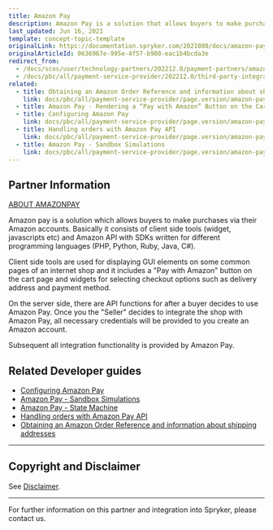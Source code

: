 ```yaml
---
title: Amazon Pay
description: Amazon Pay is a solution that allows buyers to make purchases from Spryker-based shops via their Amazon accounts.
last_updated: Jun 16, 2021
template: concept-topic-template
originalLink: https://documentation.spryker.com/2021080/docs/amazon-pay
originalArticleId: 0636967e-995e-4f57-b980-eac1b4bcda3e
redirect_from:
  - /docs/scos/user/technology-partners/202212.0/payment-partners/amazon-pay.html
  - /docs/pbc/all/payment-service-provider/202212.0/third-party-integrations/amazon-pay/amazon-pay.html
related:
  - title: Obtaining an Amazon Order Reference and information about shipping addresses
    link: docs/pbc/all/payment-service-provider/page.version/amazon-pay/obtain-an-amazon-order-reference-and-information-about-shipping-addresses.html
  - title: Amazon Pay - Rendering a “Pay with Amazon” Button on the Cart Page
  - title: Configuring Amazon Pay
    link: docs/pbc/all/payment-service-provider/page.version/amazon-pay/configure-amazon-pay.html
  - title: Handling orders with Amazon Pay API
    link: docs/pbc/all/payment-service-provider/page.version/amazon-pay/handling-orders-with-amazon-pay-api.html
  - title: Amazon Pay - Sandbox Simulations
    link: docs/pbc/all/payment-service-provider/page.version/amazon-pay/amazon-pay-sandbox-simulations.html
---
```


## Partner Information

[ABOUT AMAZONPAY](https://pay.amazon.com/de)

Amazon pay is a solution which allows buyers to make purchases via their Amazon accounts. Basically it consists of client side tools (widget, javascripts etc) and Amazon API with SDKs written for different programming languages (PHP, Python, Ruby, Java, C#).

Client side tools are used for displaying GUI elements on some common pages of an internet shop and it includes a "Pay with Amazon" button on the cart page and widgets for selecting checkout options such as delivery address and payment method.

On the server side, there are API functions for after a buyer decides to use Amazon Pay. Once you the "Seller" decides to integrate the shop with Amazon Pay, all necessary credentials will be provided to you create an Amazon account.

Subsequent all integration functionality is provided by Amazon Pay.

## Related Developer guides

* [Configuring Amazon Pay](/docs/pbc/all/payment-service-provider/{{page.version}}/amazon-pay/configure-amazon-pay.html)
* [Amazon Pay - Sandbox Simulations](/docs/pbc/all/payment-service-provider/{{page.version}}/amazon-pay/amazon-pay-sandbox-simulations.html)
* [Amazon Pay - State Machine](/docs/pbc/all/payment-service-provider/{{page.version}}/amazon-pay/amazon-pay-state-machine.html)
* [Handling orders with Amazon Pay API](/docs/pbc/all/payment-service-provider/{{page.version}}/amazon-pay/handling-orders-with-amazon-pay-api.html)
* [Obtaining an Amazon Order Reference and information about shipping addresses](/docs/pbc/all/payment-service-provider/{{page.version}}/amazon-pay/obtain-an-amazon-order-reference-and-information-about-shipping-addresses.html)
---

## Copyright and Disclaimer

See [Disclaimer](https://github.com/spryker/spryker-documentation).

---
For further information on this partner and integration into Spryker, please contact us.

<div class="hubspot-form js-hubspot-form" data-portal-id="2770802" data-form-id="163e11fb-e833-4638-86ae-a2ca4b929a41" id="hubspot-1"></div>
